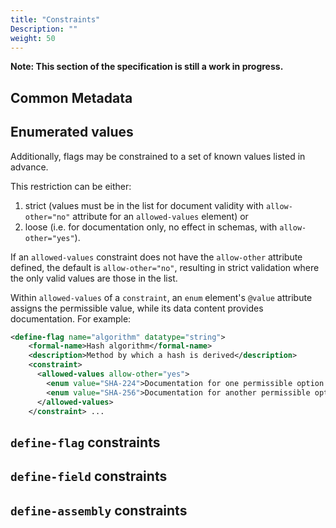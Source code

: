 ```yaml
---
title: "Constraints"
Description: ""
weight: 50
---
```


**Note: This section of the specification is still a work in progress.**

## Common Metadata

## Enumerated values

Additionally, flags may be constrained to a set of known values listed in advance.

This restriction can be either:

1. strict (values must be in the list for document validity with `allow-other="no"` attribute for an `allowed-values` element) or
2. loose (i.e. for documentation only, no effect in schemas, with `allow-other="yes"`).

If an `allowed-values` constraint does not have the `allow-other` attribute defined, the default is `allow-other="no"`, resulting in strict validation where the only valid values are those in the list.

Within `allowed-values` of a `constraint`, an `enum` element's `@value` attribute assigns the permissible value, while its data content provides documentation. For example:

```xml
<define-flag name="algorithm" datatype="string">
    <formal-name>Hash algorithm</formal-name>
    <description>Method by which a hash is derived</description>
    <constraint>
      <allowed-values allow-other="yes">
        <enum value="SHA-224">Documentation for one permissible option.</enum>
        <enum value="SHA-256">Documentation for another permissible option.</enum>
      </allowed-values>
    </constraint> ...
```

## `define-flag` constraints

## `define-field` constraints

## `define-assembly` constraints
